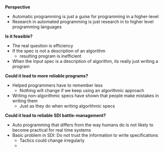 **Perspective**
- Automatic programming is just a guise for programming in a higher-level
- Research in automated programming is just research in to higher level programming languages

**Is it feasible?**
- The real question is efficiency
- If the spec is not a description of an algorithm
	- resulting program is inefficient
- When the input spec is a description of algorithm, its really just writing a program

**Could it lead to more reliable programs?**
- Helped programmers have to remember less
	- Nothing will change if we keep using an algorithmic approach
- Writing non-algorithmic specs have shown that people make mistakes in writing them
	- Just as they do when writing algorithmic specs

**Could it lead to reliable SDI battle-management?**
- Auto programming that differs from the way humans do is not likely to become practical for real time systems
- Basic problem in SDI: Do not trust the information to write specifications
	- Tactics could change irregularly
	- 